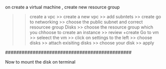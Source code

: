 on create a virtual machine , create new resource group 
>> create a vpc >> create a new vpc >> add subntets >> create
>> go to networking  >> choose the public subnet and correct resourcee group
>> Disks >> choose the resource group which you chhoose to create an instance >> review +create
>> Go to vm >> seleect the vm >> click on settings to the left >> choose disks >> attach exisiting disks >> choose your disk >> apply
>>

##############################################

Now to mount the disk on terminal
